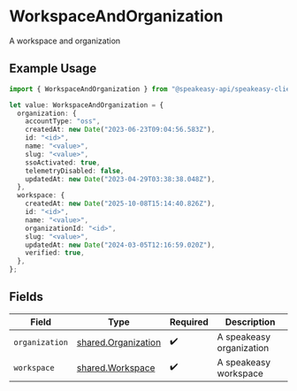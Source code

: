 # WorkspaceAndOrganization

A workspace and organization

## Example Usage

```typescript
import { WorkspaceAndOrganization } from "@speakeasy-api/speakeasy-client-sdk-typescript/sdk/models/shared";

let value: WorkspaceAndOrganization = {
  organization: {
    accountType: "oss",
    createdAt: new Date("2023-06-23T09:04:56.583Z"),
    id: "<id>",
    name: "<value>",
    slug: "<value>",
    ssoActivated: true,
    telemetryDisabled: false,
    updatedAt: new Date("2023-04-29T03:38:38.048Z"),
  },
  workspace: {
    createdAt: new Date("2025-10-08T15:14:40.826Z"),
    id: "<id>",
    name: "<value>",
    organizationId: "<id>",
    slug: "<value>",
    updatedAt: new Date("2024-03-05T12:16:59.020Z"),
    verified: true,
  },
};
```

## Fields

| Field                                                             | Type                                                              | Required                                                          | Description                                                       |
| ----------------------------------------------------------------- | ----------------------------------------------------------------- | ----------------------------------------------------------------- | ----------------------------------------------------------------- |
| `organization`                                                    | [shared.Organization](../../../sdk/models/shared/organization.md) | :heavy_check_mark:                                                | A speakeasy organization                                          |
| `workspace`                                                       | [shared.Workspace](../../../sdk/models/shared/workspace.md)       | :heavy_check_mark:                                                | A speakeasy workspace                                             |